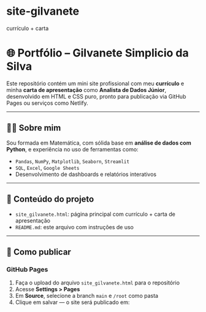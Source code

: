 # site-gilvanete
currículo + carta

# 🌐 Portfólio – Gilvanete Simplicio da Silva

Este repositório contém um mini site profissional com meu **currículo** e minha **carta de apresentação** como **Analista de Dados Júnior**, desenvolvido em HTML e CSS puro, pronto para publicação via GitHub Pages ou serviços como Netlify.

---

## 👩‍💻 Sobre mim

Sou formada em Matemática, com sólida base em **análise de dados com Python**, e experiência no uso de ferramentas como:

- `Pandas`, `NumPy`, `Matplotlib`, `Seaborn`, `Streamlit`
- `SQL`, `Excel`, `Google Sheets`
- Desenvolvimento de dashboards e relatórios interativos

---

## 📁 Conteúdo do projeto

- `site_gilvanete.html`: página principal com currículo + carta de apresentação
- `README.md`: este arquivo com instruções de uso

---

## 🚀 Como publicar

### GitHub Pages

1. Faça o upload do arquivo `site_gilvanete.html` para o repositório
2. Acesse **Settings > Pages**
3. Em **Source**, selecione a branch `main` e `/root` como pasta
4. Clique em salvar — o site será publicado em:


